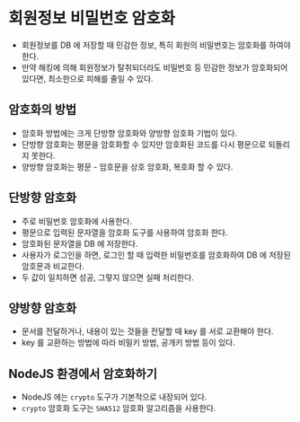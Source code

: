 # 회원정보 비밀번호 암호화

- 회원정보를 DB 에 저장할 때 민감한 정보, 특히 회원의 비밀번호는 암호화를 하여야 한다.
- 만약 해킹에 의해 회원정보가 탈취되더라도 비밀번호 등 민감한 정보가 암호화되어 있다면, 최소한으로 피해를 줄일 수 있다.

## 암호화의 방법

- 암호화 방법에는 크게 단방향 암호화와 양방향 암호화 기법이 있다.
- 단방향 암호화는 평문을 암호화할 수 있지만 암호화된 코드를 다시 평문으로 되돌리지 못한다.
- 양방향 암호화는 평문 - 암호문을 상호 암호화, 복호화 할 수 있다.

## 단방향 암호화

- 주로 비밀번호 암호화에 사용한다.
- 평문으로 입력된 문자열을 암호화 도구를 사용하여 암호화 한다.
- 암호화된 문자열을 DB 에 저장한다.
- 사용자가 로그인을 하면, 로그인 할 때 입력한 비밀번호를 암호화하여 DB 에 저장된 암호문과 비교한다.
- 두 값이 일치하면 성공, 그렇지 않으면 실패 처리한다.

## 양방향 암호화

- 문서를 전달하거나, 내용이 있는 것들을 전달할 때 key 를 서로 교환해야 한다.
- key 를 교환하는 방법에 따라 비밀키 방법, 공개키 방법 등이 있다.

## NodeJS 환경에서 암호화하기

- NodeJS 에는 `crypto` 도구가 기본적으로 내장되어 있다.
- `crypto` 암호화 도구는 `SHA512` 암호화 알고리즘을 사용한다.
